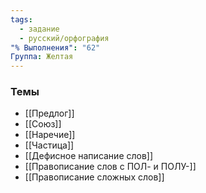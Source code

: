```yaml
---
tags:
  - задание
  - русский/орфография
"% Выполнения": "62"
Группа: Желтая
---
```

### Темы
- [[Предлог]]
- [[Союз]]
- [[Наречие]]
- [[Частица]]
- [[Дефисное написание слов]]
- [[Правописание слов с ПОЛ- и ПОЛУ-]]
- [[Правописание сложных слов]]